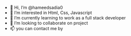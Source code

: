 - 👋 Hi, I’m @hameedsadia0
- 👀 I’m interested in Html, Css, Javascript 
- 🌱 I’m currently learning to work as a full stack developer 
- 💞️ I’m looking to collaborate on project
- 📫 you can contact me by 

<!---
hameedsadia0/hameedsadia0 is a ✨ special ✨ repository because its `README.md` (this file) appears on your GitHub profile.
You can click the Preview link to take a look at your changes.
--->
